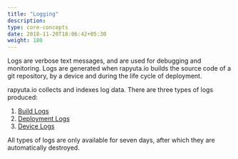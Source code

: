 ```yaml
---
title: "Logging"
description:
type: core-concepts
date: 2018-11-20T18:06:42+05:30
weight: 180
---
```

Logs are verbose text messages, and are used for debugging and monitoring.
Logs are generated when rapyuta.io builds the source code of a git repository,
by a device and during the life cycle of deployment.

rapyuta.io collects and indexes log data. There are three types of logs produced:

1. [Build Logs](./build-logs/)
2. [Deployment Logs](./deployment-logs/)
3. [Device Logs](./device-logs/)

All types of logs are only available for seven days, after which they are
automatically destroyed.
